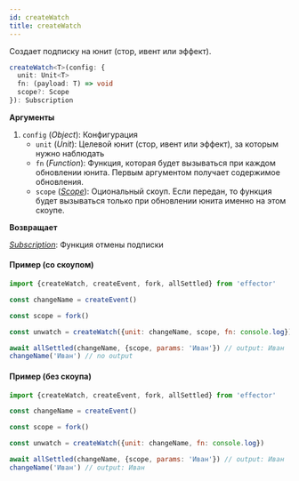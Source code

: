 ```yaml
---
id: createWatch
title: createWatch
---
```


Создает подписку на юнит (стор, ивент или эффект).

```ts
createWatch<T>(config: {
  unit: Unit<T>
  fn: (payload: T) => void
  scope?: Scope
}): Subscription
```

**Аргументы**

1. `config` (_Object_): Конфигурация
   - `unit` (_Unit_): Целевой юнит (стор, ивент или эффект), за которым нужно наблюдать
   - `fn` (_Function_): Функция, которая будет вызываться при каждом обновлении юнита. Первым аргументом получает содержимое обновления.
   - `scope` ([_Scope_](docs/ru/api/effector/Scope.md)): Оциональный скоуп. Если передан, то функция будет вызываться только при обновлении юнита именно на этом скоупе.

**Возвращает**

[_Subscription_](docs/ru/glossary.mdmd#subscription): Функция отмены подписки

#### Пример (со скоупом)

```js
import {createWatch, createEvent, fork, allSettled} from 'effector'

const changeName = createEvent()

const scope = fork()

const unwatch = createWatch({unit: changeName, scope, fn: console.log})

await allSettled(changeName, {scope, params: 'Иван'}) // output: Иван
changeName('Иван') // no output
```

#### Пример (без скоупа)

```js
import {createWatch, createEvent, fork, allSettled} from 'effector'

const changeName = createEvent()

const scope = fork()

const unwatch = createWatch({unit: changeName, fn: console.log})

await allSettled(changeName, {scope, params: 'Иван'}) // output: Иван
changeName('Иван') // output: Иван
```
